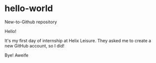# hello-world
New-to-Github repository

Hello! 

It's my first day of internship at Helix Leisure. They asked me to create a new GitHub account, so I did!

Bye!
Aweife

